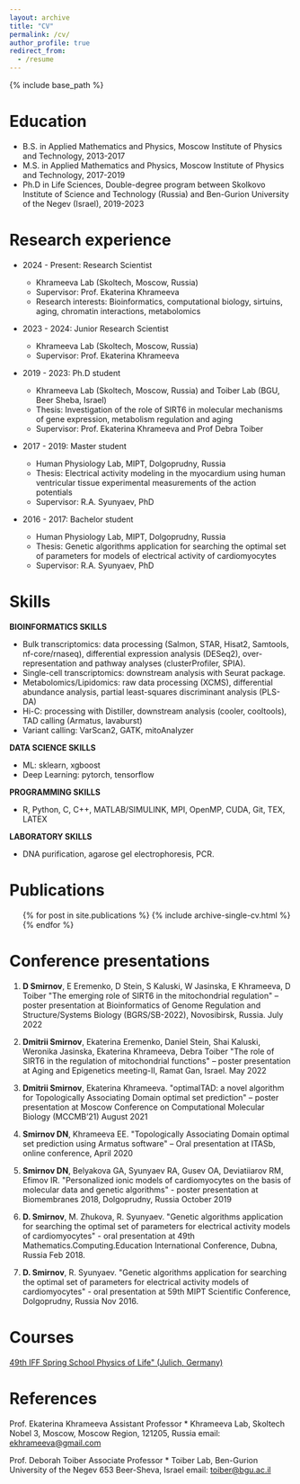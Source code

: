 ```yaml
---
layout: archive
title: "CV"
permalink: /cv/
author_profile: true
redirect_from:
  - /resume
---
```


{% include base_path %}

Education
======
* B.S. in Applied Mathematics and Physics, Moscow Institute of Physics and Technology, 2013-2017
* M.S. in Applied Mathematics and Physics, Moscow Institute of Physics and Technology, 2017-2019 
* Ph.D in Life Sciences, Double-degree program between Skolkovo Institute of Science and Technology (Russia) and Ben-Gurion University of the Negev (Israel), 2019-2023 

Research experience
======
* 2024 - Present: Research Scientist 
  * Khrameeva Lab (Skoltech, Moscow, Russia)
  * Supervisor:  Prof. Ekaterina Khrameeva
  * Research interests: Bioinformatics, computational biology, sirtuins, aging, chromatin interactions, metabolomics

* 2023 - 2024: Junior Research Scientist 
  * Khrameeva Lab (Skoltech, Moscow, Russia)
  * Supervisor:  Prof. Ekaterina Khrameeva

* 2019 - 2023: Ph.D student 
  * Khrameeva Lab (Skoltech, Moscow, Russia) and Toiber Lab (BGU, Beer Sheba, Israel)
  * Thesis: Investigation of the role of SIRT6 in molecular mechanisms of gene expression, metabolism
  regulation and aging
  * Supervisor:  Prof. Ekaterina Khrameeva and Prof Debra Toiber

* 2017 - 2019: Master student
  * Human Physiology Lab, MIPT, Dolgoprudny, Russia
  * Thesis: Electrical activity modeling in the myocardium using human ventricular tissue experimental measurements of the action potentials
  * Supervisor:  R.A. Syunyaev, PhD

* 2016 - 2017: Bachelor student
  * Human Physiology Lab, MIPT, Dolgoprudny, Russia
  * Thesis: Genetic algorithms application for searching the optimal set of parameters for models of electrical activity of cardiomyocytes
  * Supervisor:  R.A. Syunyaev, PhD
  
Skills
======

**BIOINFORMATICS SKILLS**
* Bulk transcriptomics: data processing (Salmon, STAR, Hisat2, Samtools, nf-core/rnaseq), differential
expression analysis (DESeq2), over-representation and pathway analyses (clusterProfiler, SPIA).
* Single-cell transcriptomics: downstream analysis with Seurat package.
* Metabolomics/Lipidomics: raw data processing (XCMS), differential abundance analysis, partial
least-squares discriminant analysis (PLS-DA)
* Hi-C: processing with Distiller, downstream analysis (cooler, cooltools), TAD calling (Armatus,
lavaburst)
* Variant calling: VarScan2, GATK, mitoAnalyzer

**DATA SCIENCE SKILLS**
* ML: sklearn, xgboost
* Deep Learning: pytorch, tensorflow

**PROGRAMMING SKILLS**
* R, Python, C, C++, MATLAB/SIMULINK, MPI, OpenMP, CUDA, Git, TEX, LATEX

**LABORATORY SKILLS**
* DNA purification, agarose gel electrophoresis, PCR.


Publications
======
  <ul>{% for post in site.publications %}
    {% include archive-single-cv.html %}
  {% endfor %}</ul>


Conference presentations
======
1. **D Smirnov**, E Eremenko, D Stein, S Kaluski, W Jasinska, E Khrameeva, D Toiber
"The emerging role of SIRT6 in the mitochondrial regulation" – poster presentation at Bioinformatics of Genome Regulation and Structure/Systems Biology (BGRS/SB-2022), Novosibirsk, Russia.
July 2022

2. **Dmitrii Smirnov**, Ekaterina Eremenko, Daniel Stein, Shai Kaluski, Weronika Jasinska, Ekaterina Khrameeva, Debra Toiber 
"The role of SIRT6 in the regulation of mitochondrial functions" – poster presentation at Aging and Epigenetics meeting-II, Ramat Gan, Israel.
May 2022

3. **Dmitrii Smirnov**, Ekaterina Khrameeva. 
"optimalTAD: a novel algorithm for Topologically Associating Domain optimal set prediction" – poster presentation at Moscow Conference on Computational Molecular Biology (MCCMB’21)
August 2021 

4. **Smirnov DN**, Khrameeva EE. 
"Topologically Associating Domain optimal set prediction using Armatus software" – Oral presentation at ITASb, online conference, 
April 2020

5. **Smirnov DN**, Belyakova GA, Syunyaev RA, Gusev OA, Deviatiiarov RM, Efimov IR. 
"Personalized ionic models of cardiomyocytes on the basis of molecular data and genetic algorithms" - poster presentation at Biomembranes 2018, Dolgoprudny, Russia
October 2019

6. **D. Smirnov**, M. Zhukova, R. Syunyaev.
"Genetic algorithms application for searching the optimal set of parameters for electrical activity models of cardiomyocytes" - oral presentation at 49th Mathematics.Computing.Education International Conference, Dubna, Russia
Feb 2018. 

7. **D. Smirnov**, R. Syunyaev.
"Genetic algorithms application for searching the optimal set of parameters for electrical activity models of cardiomyocytes" - oral presentation at 59th MIPT Scientific Conference, Dolgoprudny, Russia
Nov 2016. 


Courses
======
[49th IFF Spring School Physics of Life" (Julich, Germany)](http://www.fz-juelich.de/pgi/EN/Leistungen/SchoolsAndCourses/SpringSchool/History/SpringSchool2018/_node.html)


References
======
Prof. Ekaterina Khrameeva
Assistant Professor
    * Khrameeva Lab, Skoltech
Nobel 3, Moscow, Moscow Region, 121205, Russia
email: ekhrameeva@gmail.com

Prof. Deborah Toiber
Associate Professor
    * Toiber Lab, Ben-Gurion University of the Negev
653 Beer-Sheva, Israel
email: toiber@bgu.ac.il



